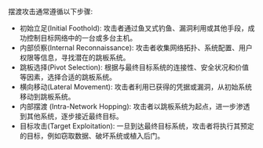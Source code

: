 摆渡攻击通常遵循以下步骤:

+	初始立足(Initial Foothold): 攻击者通过鱼叉式钓鱼、漏洞利用或其他手段，成功控制目标网络中的一台或多台主机。
+	内部侦察(Internal Reconnaissance): 攻击者收集网络拓扑、系统配置、用户权限等信息，寻找潜在的跳板系统。
+	跳板选择(Pivot Selection): 根据与最终目标系统的连接性、安全状况和价值等因素，选择合适的跳板系统。
+	横向移动(Lateral Movement): 攻击者利用已获得的凭据或漏洞，从初始系统移动到跳板系统。
+	内部摆渡 (Intra-Network Hopping): 攻击者以跳板系统为起点，进一步渗透到其他系统，逐步接近最终目标。
+	目标攻击(Target Exploitation): 一旦到达最终目标系统，攻击者将执行其预定的目标，例如窃取数据、破坏系统或植入后门。
